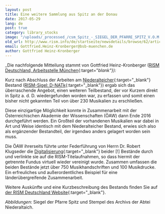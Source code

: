 ```yaml
---
layout: post
title: Eine weitere Sammlung aus Spitz an der Donau
date: 2017-05-29
lang: de
post: true
category: library_stocks
image: "/uploads/_processed_/csm_Spitz_-_SIEGEL_DER_PFARRE_SPITZ_V.O.M.B_B01_gross_28fbdb2060.jpg"
old_url: http://www.rism.info/de/startseite/newsdetails/browse/62/article/64/another-exciting-collection-from-spitz-an-der-donau.html
email: Gottfried.Heinz-Kronberger@bsb-muenchen.de
author: Gottfried Heinz-Kronberger
---
```



_Die nachfolgende Mitteilung stammt von Gottfried Heinz-Kronberger ([RISM Deutschland, Arbeitsstelle München](http://de.rism.info/de/home.html){:target="_blank"}):_



Kurz nach Abschluss der Arbeiten am [Niederalteicher](/rediscovered/2016/06/20/an-exciting-collection.html){:target="_blank"} Bestand ([RISM-Sigel: D-NATk](https://opac.rism.info/search?View=rism&siglum=D-NATk){:target="_blank"}) ergab sich das überraschende Angebot, einen weiteren Teilbestand, der vor Kurzem direkt in Spitz a. d. D. wiedergefunden worden war, zu erfassen und somit einen bisher nicht gekannten Teil von über 230 Musikalien zu erschließen.

Diese einzigartige Möglichkeit konnte in Zusammenarbeit mit der Österreichischen Akademie der Wissenschaften (ÖAW) dann Ende 2016 durchgeführt werden. Ein Großteil der vorhandenen Musikalien war dabei in Art und Weise identisch mit dem Niederalteicher Bestand, erwies sich also als ergänzender Bestandteil, der irgendwo anders gelagert worden sein muss.

Die ÖAW ihrerseits führte unter Federführung von Herrn Dr. Robert Klugseder die [Digitalisierung](http://www.digital-musicology.at/de-at/spitz.html){:target="_blank"} beider [!] Bestände durch und verlinkte sie auf die RISM-Titelaufnahmen, so dass hiermit der getrennte Fundus virtuell wieder vereinigt wurde. Zusammen umfassen die beiden Bestände jetzt über 750 Musikhandschriften und 100 Musikdrucke. Ein erfreuliches und außerordentliches Beispiel für eine länderübergreifende Zusammenarbeit.



Weitere Auskünfte und eine Kurzbeschreibung des Bestands finden Sie auf [der RISM Deutschland Website](http://de.rism.info/de/liste-aller-fundorte/niederalteich-benediktinerabtei-st-mauritius.html){:target="_blank"}.

_Abbildungen_: Siegel der Pfarre Spitz und Stempel des Archivs der Abtei Niederaltaich.





<script type="text/javascript">var switchTo5x=true;</script><script type="text/javascript" src="http://w.sharethis.com/button/buttons.js"></script><script type="text/javascript">stLight.options({publisher: "9b601438-1ce1-49d8-bfd7-9cff5df54c17", doNotHash: false, doNotCopy: false, hashAddressBar: false});</script>